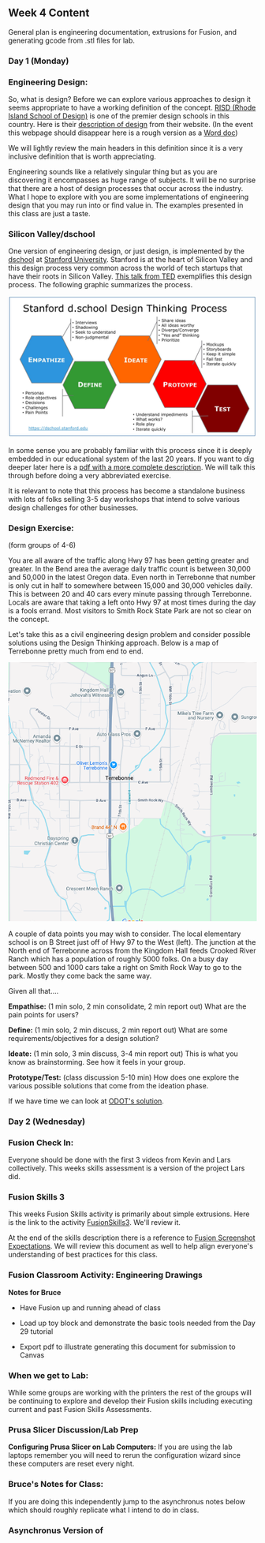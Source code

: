 ## Week 4 Content

General plan is engineering documentation, extrusions for Fusion, and generating gcode from .stl files for lab.

### Day 1 (Monday)

### Engineering Design:

So, what is design? Before we can explore various approaches to design it seems appropriate to have a working definition of the concept. [RISD (Rhode Island School of Design)](https://www.risd.edu/) is one of the premier design schools in this country. Here is their [description of design](http://id.risd.edu/undergraduate-program-information) from their website. (In the event this webpage should disappear here is a rough version as a [Word doc](https://github.com/smithrockmaker/ENGR102/blob/main/documents/DesignDocs/MissionRISD.doc))

We will lightly review the main headers in this definition since it is a very inclusive definition that is worth appreciating.

Engineering sounds like a relatively singular thing but as you are discovering it encompasses as huge range of subjects. It will be no surprise that there are a host of design processes that occur across the industry. What I hope to explore with you are some implementations of engineering design that you may run into or find value in. The examples presented in this class are just a taste.

### Silicon Valley/dschool

One version of engineering design, or just design, is implemented by the [dschool](https://dschool.stanford.edu/) at [Stanford University](https://www.stanford.edu/). Stanford is at the heart of Silicon Valley and this design process very common across the world of tech startups that have their roots in Silicon Valley. [This talk from TED](https://www.ted.com/talks/tony_fadell_the_first_secret_of_design_is_noticing) exemplifies this design process. The following graphic summarizes the process.

<img src="../images/contentImages/dschoolDesignThinking.jpg" />

In some sense you are probably familiar with this process since it is deeply embedded in our educational system of the last 20 years. If you want to dig deeper later here is a [pdf with a more complete description](https://github.com/smithrockmaker/ENGR102/blob/main/documents/DesignDocs/DSchoolBootcamp.pdf). We will talk this through before doing a very abbreviated exercise.

It is relevant to note that this process has become a standalone business with lots of folks selling 3-5 day workshops that intend to solve various design challenges for other businesses.

### Design Exercise:

(form groups of 4-6)

You are all aware of the traffic along Hwy 97 has been getting greater and greater. In the Bend area the average daily traffic count is between 30,000 and 50,000 in the latest Oregon data. Even north in Terrebonne that number is only cut in half to somewhere between 15,000 and 30,000 vehicles daily. This is between 20 and 40 cars every minute passing through Terrebonne. Locals are aware that taking a left onto Hwy 97 at most times during the day is a fools errand. Most visitors to Smith Rock State Park are not so clear on the concept. 

Let's take this as a civil engineering design problem and consider possible solutions using the Design Thinking approach.  Below is a map of Terrebonne pretty much from end to end.

<img src="../images/contentImages/TerrebonneMap.png" />

A couple of data points you may wish to consider. The local elementary school is on B Street just off of Hwy 97 to the West (left). The junction at the North end of Terrebonne across from the Kingdom Hall feeds  Crooked River Ranch which has a population of roughly 5000 folks. On a busy day between 500 and 1000 cars take a right on Smith Rock Way to go to the park. Mostly they come back the same way.

Given all that....

**Empathise:** (1 min solo, 2 min consolidate, 2 min report out)
What are the pain points for users?

**Define:** (1 min solo, 2 min discuss, 2 min report out)
What are some requirements/objectives for a design solution?

**Ideate:** (1 min solo, 3 min discuss, 3-4 min report out)
This is what you know as brainstorming. See how it feels in your group.

**Prototype/Test:** (class discussion 5-10 min)
How does one explore the various possible solutions that come from the ideation phase.

If we have time we can look at [ODOT's solution](https://github.com/smithrockmaker/ENGR102/blob/main/documents/DesignDocs/TerrebonneProjectMap.pdf).



### Day 2 (Wednesday)

### Fusion Check In:

Everyone should be done with the first 3 videos from Kevin and Lars collectively. This weeks skills assessment is a version of the project Lars did.

### Fusion Skills 3

This weeks Fusion Skills activity is primarily about simple extrusions. Here is the link to the activity [FusionSkills3](https://github.com/smithrockmaker/ENGR102/blob/main/Fusion360/Skills/FusionSkills3.md). We'll review it.

At the end of the skills description there is a reference to [Fusion Screenshot Expectations](https://github.com/smithrockmaker/ENGR102/blob/main/Fusion360/ScreenShotExpectations.md). We will review this document as well to help align everyone's understanding of best practices for this class.

### Fusion Classroom Activity: Engineering Drawings

**Notes for Bruce**

* Have Fusion up and running ahead of class
  
* Load up toy block and demonstrate the basic tools needed from the Day 29 tutorial

* Export pdf to illustrate generating this document for submission to Canvas



### When we get to Lab:

While some groups are working with the printers the rest of the groups will be continuing to explore and develop their Fusion skills including executing current and past Fusion Skills Assessments.

### Prusa Slicer Discussion/Lab Prep

**Configuring Prusa Slicer on Lab Computers:** If you are using the lab laptops remember you will need to rerun the configuration wizard since these computers are reset every night. 

### Bruce's Notes for Class:

If you are doing this independently jump to the asynchronus notes below which should roughly replicate what I intend to do in class.



### Asynchronus Version of 




